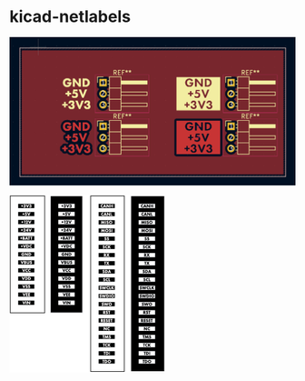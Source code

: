 # kicad-netlabels

![Screenshot of some lables in KiCad](Screenshot%202022-07-10%20181858.png "Screenshot of some lables in KiCad")

![Overview of labels](Overview.png "Overview of labels")
